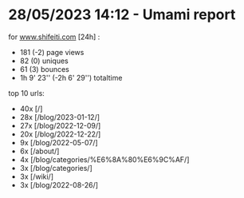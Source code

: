 # 28/05/2023 14:12 - Umami report
for www.shifeiti.com [24h] :

 - 181 (-2) page views
 - 82 (0) uniques
 - 61 (3) bounces
 - 1h 9' 23'' (-2h 6' 29'') totaltime


top 10 urls:
 - 40x [/]
 - 28x [/blog/2023-01-12/]
 - 27x [/blog/2022-12-09/]
 - 20x [/blog/2022-12-22/]
 - 9x [/blog/2022-05-07/]
 - 6x [/about/]
 - 4x [/blog/categories/%E6%8A%80%E6%9C%AF/]
 - 3x [/blog/categories/]
 - 3x [/wiki/]
 - 3x [/blog/2022-08-26/]


